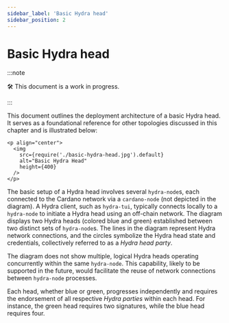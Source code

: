 ```yaml
---
sidebar_label: 'Basic Hydra head'
sidebar_position: 2
---
```


# Basic Hydra head

:::note

:hammer_and_wrench: This document is a work in progress.

:::

This document outlines the deployment architecture of a basic Hydra head. It serves as a foundational reference for other topologies discussed in this chapter and is illustrated below:

```mdx-code-block
<p align="center">
  <img
    src={require('./basic-hydra-head.jpg').default}
    alt="Basic Hydra Head"
    height={400}
  />
</p>
```

The basic setup of a Hydra head involves several `hydra-node`s, each connected to the Cardano network via a `cardano-node` (not depicted in the diagram). A Hydra client, such as `hydra-tui`, typically connects locally to a `hydra-node` to initiate a Hydra head using an off-chain network. The diagram displays two Hydra heads (colored blue and green) established between two distinct sets of `hydra-node`s. The lines in the diagram represent Hydra network connections, and the circles symbolize the Hydra head state and credentials, collectively referred to as a *Hydra head party*.

The diagram does not show multiple, logical Hydra heads operating concurrently within the same `hydra-node`. This capability, likely to be supported in the future, would facilitate the reuse of network connections between `hydra-node` processes.

Each head, whether blue or green, progresses independently and requires the endorsement of all respective *Hydra parties* within each head. For instance, the green head requires two signatures, while the blue head requires four.
